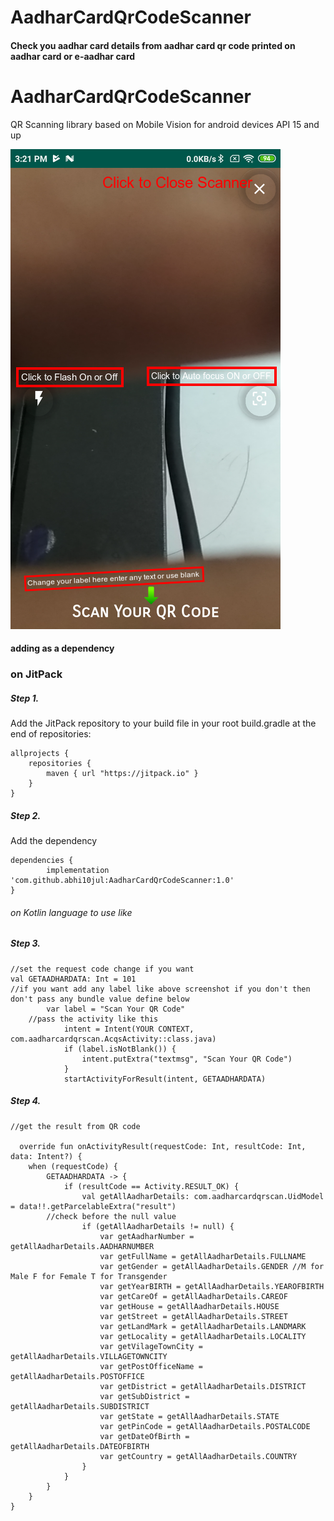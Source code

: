 # AadharCardQrCodeScanner
#### Check you aadhar card details from aadhar card qr code printed on aadhar card or e-aadhar card

# AadharCardQrCodeScanner

QR Scanning library based on Mobile Vision for android devices API 15 and up

![In action](https://github.com/abhi10jul/AadharCardQrCodeScanner/blob/master/ss.png)

#### adding as a dependency

### on JitPack

##### Step 1. 
Add the JitPack repository to your build file in your root build.gradle at the end of repositories:

	allprojects {
		repositories {
			maven { url "https://jitpack.io" }
		}
	}
##### Step 2. 
Add the dependency

    dependencies {
	        implementation 'com.github.abhi10jul:AadharCardQrCodeScanner:1.0'
	}
  
###### on Kotlin language to use like

##### Step 3. 

	//set the request code change if you want
	val GETAADHARDATA: Int = 101
	//if you want add any label like above screenshot if you don't then don't pass any bundle value define below
    		var label = "Scan Your QR Code"
		//pass the activity like this
                intent = Intent(YOUR CONTEXT, com.aadharcardqrscan.AcqsActivity::class.java)
                if (label.isNotBlank()) {
                    intent.putExtra("textmsg", "Scan Your QR Code")
                }
                startActivityForResult(intent, GETAADHARDATA)


##### Step 4. 


	//get the result from QR code
	
	  override fun onActivityResult(requestCode: Int, resultCode: Int, data: Intent?) {
        when (requestCode) {
            GETAADHARDATA -> {
                if (resultCode == Activity.RESULT_OK) {
                    val getAllAadharDetails: com.aadharcardqrscan.UidModel = data!!.getParcelableExtra("result")
		    //check before the null value 
                    if (getAllAadharDetails != null) {
                        var getAadharNumber = getAllAadharDetails.AADHARNUMBER
                        var getFullName = getAllAadharDetails.FULLNAME
                        var getGender = getAllAadharDetails.GENDER //M for Male F for Female T for Transgender
                        var getYearBIRTH = getAllAadharDetails.YEAROFBIRTH
                        var getCareOf = getAllAadharDetails.CAREOF
                        var getHouse = getAllAadharDetails.HOUSE
                        var getStreet = getAllAadharDetails.STREET
                        var getLandMark = getAllAadharDetails.LANDMARK
                        var getLocality = getAllAadharDetails.LOCALITY
                        var getVilageTownCity = getAllAadharDetails.VILLAGETOWNCITY
                        var getPostOfficeName = getAllAadharDetails.POSTOFFICE
                        var getDistrict = getAllAadharDetails.DISTRICT
                        var getSubDistrict = getAllAadharDetails.SUBDISTRICT
                        var getState = getAllAadharDetails.STATE
                        var getPinCode = getAllAadharDetails.POSTALCODE
                        var getDateOfBirth = getAllAadharDetails.DATEOFBIRTH
                        var getCountry = getAllAadharDetails.COUNTRY
                    }
                }
            }
        }
    }
